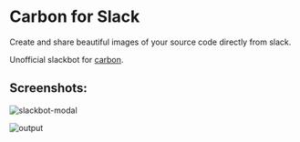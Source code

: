 # Carbon for Slack
Create and share beautiful images of your source code directly from slack.

Unofficial slackbot for [carbon](https://carbon.now.sh).

## Screenshots:

![slackbot-modal](https://firebasestorage.googleapis.com/v0/b/angeldrive-5d221.appspot.com/o/files%2FVDro5D0C1CNiCrVaMRbwRvfVNTJ3%2Fcarbon-ss-1.png?alt=media&token=0baed397-92cc-4219-a8d6-ef563a6c31c7)

![output](https://firebasestorage.googleapis.com/v0/b/angeldrive-5d221.appspot.com/o/files%2FVDro5D0C1CNiCrVaMRbwRvfVNTJ3%2Fcarbon-ss-2.png?alt=media&token=e3e869cb-ecf5-4c93-8e8b-b0e56bfd2bf9)
